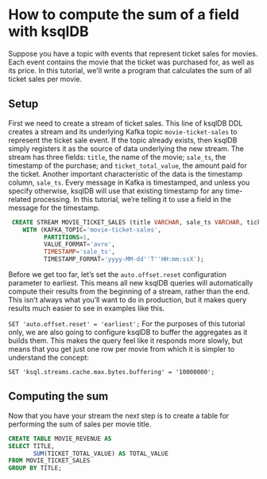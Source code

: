 <!-- title: How to compute the sum of a field with ksqlDB -->
<!-- description: In this tutorial, learn how to compute the sum of a field with ksqlDB, with step-by-step instructions and supporting code. -->

# How to compute the sum of a field with ksqlDB

Suppose you have a topic with events that represent ticket sales for movies. Each event contains the movie that the ticket was purchased for, as well as its price. In this tutorial, we'll write a program that calculates the sum of all ticket sales per movie.

## Setup

First we need to create a stream of ticket sales. This line of ksqlDB DDL creates a stream and its underlying Kafka topic `movie-ticket-sales` to represent
the ticket sale event. If the topic already exists, then ksqlDB simply registers it as the source of data underlying the new stream.
The stream has three fields: `title`, the name of the movie; `sale_ts`, the timestamp of the purchase; and
`ticket_total_value`, the amount paid for the ticket.  Another important characteristic of the data is the timestamp column, `sale_ts`. Every message in Kafka is timestamped, and unless you specify otherwise, ksqlDB will use that existing timestamp for any time-related processing. 
In this tutorial, we’re telling it to use a field in the message for the timestamp. 

```sql
 CREATE STREAM MOVIE_TICKET_SALES (title VARCHAR, sale_ts VARCHAR, ticket_total_value INT)
    WITH (KAFKA_TOPIC='movie-ticket-sales',
          PARTITIONS=1,
          VALUE_FORMAT='avro',
          TIMESTAMP='sale_ts',
          TIMESTAMP_FORMAT='yyyy-MM-dd''T''HH:mm:ssX');
```

Before we get too far, let’s set the `auto.offset.reset` configuration parameter to earliest. This means all new ksqlDB queries will
automatically compute their results from the beginning of a stream, rather than the end. This isn’t always what you’ll want to do in
production, but it makes query results much easier to see in examples like this.

`SET 'auto.offset.reset' = 'earliest';`
For the purposes of this tutorial only, we are also going to configure ksqlDB to
buffer the aggregates as it builds them. This makes the query feel like it responds more slowly,
but means that you get just one row per movie from which it is simpler to understand the concept:

`SET 'ksql.streams.cache.max.bytes.buffering' = '10000000';`

## Computing the sum

Now that you have your stream the next step is to create a table for performing the sum of sales per movie title.

```sql
CREATE TABLE MOVIE_REVENUE AS
SELECT TITLE,
       SUM(TICKET_TOTAL_VALUE) AS TOTAL_VALUE
FROM MOVIE_TICKET_SALES
GROUP BY TITLE;
```
